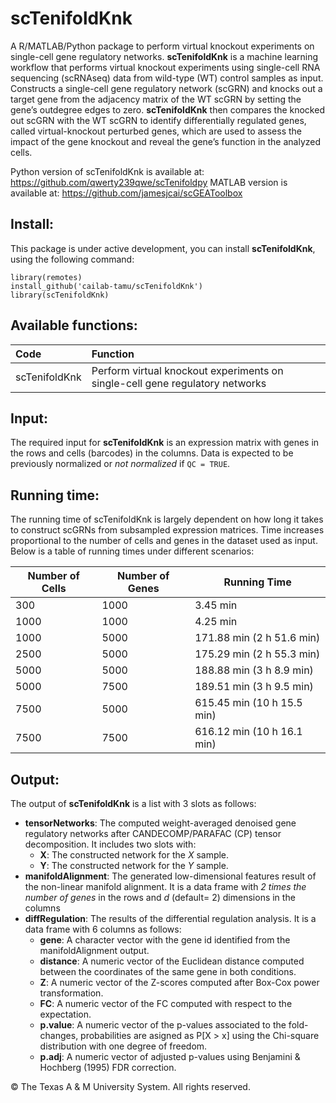 scTenifoldKnk
=============

A R/MATLAB/Python package to perform virtual knockout experiments on single-cell gene regulatory networks. **scTenifoldKnk** is a machine learning workflow that performs virtual knockout experiments using single-cell RNA sequencing (scRNAseq) data from wild-type (WT) control samples as input. Constructs a single-cell gene regulatory network (scGRN) and knocks out a target gene from the adjacency matrix of the WT scGRN by setting the gene’s outdegree edges to zero. **scTenifoldKnk** then compares the knocked out scGRN with the WT scGRN to identify differentially regulated genes, called virtual-knockout perturbed genes, which are used to assess the impact of the gene knockout and reveal the gene’s function in the analyzed cells.

Python version of scTenifoldKnk is available at: https://github.com/qwerty239qwe/scTenifoldpy
MATLAB version is available at: https://github.com/jamesjcai/scGEAToolbox

Install:
-------
This package is under active development, you can install **scTenifoldKnk**, using the following command:

```{R}
library(remotes)
install_github('cailab-tamu/scTenifoldKnk')
library(scTenifoldKnk)
```

Available functions:
--------------------

|Code| Function |
|:-|:-|
|scTenifoldKnk|Perform virtual knockout experiments on single-cell gene regulatory networks|

Input:
--------
The required input for **scTenifoldKnk** is an expression matrix with genes in the rows and cells (barcodes) in the columns. Data is expected to be previously normalized or _not normalized_ if `QC = TRUE`.

Running time:
--------
The running time of scTenifoldKnk is largely dependent on how long it takes to construct scGRNs from subsampled expression matrices. Time increases proportional to the number of cells and genes in the dataset used as input. Below is a table of running times under different scenarios:

| Number of Cells | Number of Genes | Running Time |
|-----------------|-----------------|--------------|
| 300             | 1000            | 3.45 min     |
| 1000            | 1000            | 4.25 min     |
| 1000            | 5000            | 171.88 min (2 h 51.6 min) |
| 2500            | 5000            | 175.29 min (2 h 55.3 min) |
| 5000            | 5000            | 188.88 min (3 h 8.9 min) |
| 5000            | 7500            | 189.51 min (3 h 9.5 min)  |
| 7500            | 5000            | 615.45 min (10 h 15.5 min) |
| 7500            | 7500            | 616.12 min (10 h 16.1 min)  |


Output:
--------
The output of **scTenifoldKnk** is a list with 3 slots as follows: 
  * **tensorNetworks**: The computed weight-averaged denoised gene regulatory networks after CANDECOMP/PARAFAC (CP) tensor decomposition. It includes two slots with:
    * **X**: The constructed network for the _X_ sample.
    * **Y**: The constructed network for the _Y_ sample.
  * **manifoldAlignment**: The generated low-dimensional features result of the non-linear manifold alignment. It is a data frame with _2 times the number of genes_ in the rows and _d_ (default= 2) dimensions in the columns
  * **diffRegulation**: The results of the differential regulation analysis. It is a data frame with 6 columns as follows:
    * **gene**: A character vector with the gene id identified from the manifoldAlignment output.
    * **distance**: A numeric vector of the Euclidean distance computed between the coordinates of the same gene in both conditions.
    * **Z**: A numeric vector of the Z-scores computed after Box-Cox power transformation.
    * **FC**: A numeric vector of the FC computed with respect to the expectation.
    * **p.value**: A numeric vector of the p-values associated to the fold-changes, probabilities are asigned as P[X > x] using the Chi-square distribution with one degree of freedom.
    * **p.adj**: A numeric vector of adjusted p-values using Benjamini & Hochberg (1995) FDR correction.

©️ The Texas A & M University System. All rights reserved.
